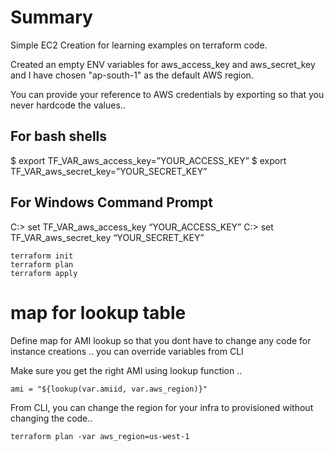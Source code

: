 # Summary

Simple EC2 Creation for learning examples on terraform code.

Created an empty ENV variables for aws_access_key and aws_secret_key and I have chosen "ap-south-1" as the default AWS region. 

You can provide your reference to AWS credentials by exporting so that you never hardcode the values..

## For bash shells
$ export TF_VAR_aws_access_key=”YOUR_ACCESS_KEY”
$ export TF_VAR_aws_secret_key=”YOUR_SECRET_KEY”

## For Windows Command Prompt
C:\> set TF_VAR_aws_access_key “YOUR_ACCESS_KEY”
C:\> set TF_VAR_aws_secret_key “YOUR_SECRET_KEY”

```
terraform init
terraform plan
terraform apply
```

# map for lookup table 

Define map for AMI lookup so that you dont have to change any code for instance creations .. 
you can override variables from CLI

Make sure you get the right AMI using lookup function .. 
```
ami = "${lookup(var.amiid, var.aws_region)}"
```

From CLI, you can change the region for your infra to provisioned without changing the code..
```
terraform plan -var aws_region=us-west-1
```